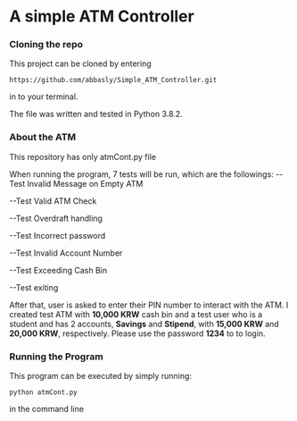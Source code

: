 
# A simple ATM Controller

 ### Cloning the repo

This project can be cloned by entering

```console
https://github.com/abbasly/Simple_ATM_Controller.git
```

in to your terminal.

The file was written and tested in Python 3.8.2.


 ### About the ATM
This repository has only atmCont.py file

When running the program, 7 tests will be run, which are the followings:
--Test Invalid Message on Empty ATM

--Test Valid ATM Check

--Test Overdraft handling 

--Test Incorrect password

--Test Invalid Account Number

--Test Exceeding Cash Bin

--Test exiting 

After that, user is asked to enter their PIN number to interact with the ATM. I created test ATM with **10,000 KRW** cash bin and a test user who is a student and has 2 accounts, **Savings** and **Stipend**, with **15,000 KRW** and **20,000 KRW**, respectively. 
Please use the password **1234** to to login.
 

 ### Running the Program
 This program can be executed by simply running:
 
 ```console
 python atmCont.py
```
 
 
 in the command line
 
